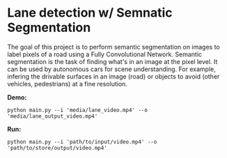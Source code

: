 # Lane detection w/ Semnatic Segmentation

The goal of this project is to perform semantic segmentation on images to label pixels of a road using a 
Fully Convolutional Network. Semantic segmentation is the task of finding what's in an image at the pixel level. 
It can be used by autonomous cars for scene understanding. For example, infering the drivable surfaces in an image 
(road) or objects to avoid (other vehicles, pedestrians) at a fine resolution.

**Demo:**

`python main.py --i 'media/lane_video.mp4' --o 'media/lane_output_video.mp4'`

**Run:**

`python main.py --i 'path/to/input/video.mp4' --o 'path/to/store/output/video.mp4'`
